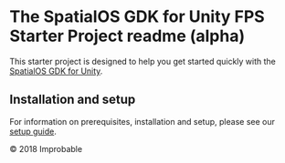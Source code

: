 # The SpatialOS GDK for Unity FPS Starter Project readme (alpha)

This starter project is designed to help you get started quickly with the [SpatialOS GDK for Unity](https://github.com/spatialos/gdk-for-unity).

## Installation and setup

For information on prerequisites, installation and setup, please see our [setup guide](https://docs.improbable.io/unity/alpha/projects/template-fps/setup-and-installing).

&copy; 2018 Improbable

